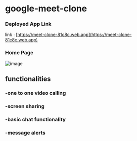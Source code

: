 # google-meet-clone

### Deployed App Link 
link : [https://meet-clone-81c8c.web.app](https://meet-clone-81c8c.web.app)

### Home Page
![image](https://user-images.githubusercontent.com/97651080/207940865-668afe28-be0c-4d8d-b5a1-2a1842ae19bd.png)

## functionalities
### -one to one video calling
### -screen sharing
### -basic chat functionality
### -message alerts

